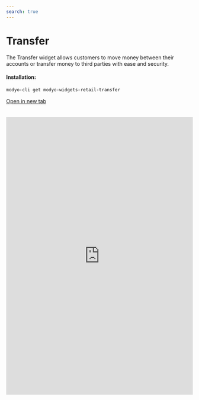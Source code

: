 ```yaml
---
search: true
---
```


# Transfer

The Transfer widget allows customers to move money between their accounts or transfer money to third parties with ease and security.

#### Installation:

```bash
modyo-cli get modyo-widgets-retail-transfer
```

[Open in new tab](https://widgets.modyo.com/retail/transfer)

<iframe id="widgetFrame" src="https://widgets.modyo.com/retail/transfer" width="100%"  frameBorder="0" style="min-height:750px;overflow:auto;margin-top:20px;"></p> 

<p spaces-before="0">
  This widget includes features for two similar products: Transfer to Third Party and Transfer between Accounts. Transferencia a Terceros y Transferencia entre Cuentas.
</p>

<h3 spaces-before="0">
  Transfer between Accounts
</h3>

<table spaces-before="0">
  <tr>
    <th align="left">
      Feature
    </th>
    
    <th align="left">
      Description
    </th>
  </tr>
  
  <tr>
    <td align="left">
      Origin Account
    </td>
    
    <td align="left">
      Select the origin account from which money will be withdrawn and transferred. It also displays the available balance that can be transferred.
    </td>
  </tr>
  
  <tr>
    <td align="left">
      Destination Account
    </td>
    
    <td align="left">
      Select the recipient account to which the money will be transferred and deposited.
    </td>
  </tr>
  
  <tr>
    <td align="left">
      Schedule transfer
    </td>
    
    <td align="left">
      Allows the client to schedule periodic transfers by selecting the frequency (e.g. weekly, monthly, quarterly) of the transfers.
    </td>
  </tr>
  
  <tr>
    <td align="left">
      Recent Activity
    </td>
    
    <td align="left">
      Displays all recent activity that has not yet been invoiced.
    </td>
  </tr>
</table>

<h3 spaces-before="0">
  Third-party Transfers
</h3>

<table spaces-before="0">
  <tr>
    <th>
      Feature
    </th>
    
    <th>
      Description
    </th>
  </tr>
  
  <tr>
    <td>
      Origin Account
    </td>
    
    <td>
      Select the origin account from which money will be withdrawn and transferred. It also displays the available balance that can be transferred. Permite agendar movimientos hacia uno de los destinatarios registrados.
    </td>
  </tr>
  
  <tr>
    <td>
      Destination Account
    </td>
    
    <td>
      Select the account to which the money will be transferred and deposited. El cliente puede seleccionar un contacto ya registrado o agregar nuevos contactos.
    </td>
  </tr>
  
  <tr>
    <td>
      My Contacts
    </td>
    
    <td>
      Allows you to select the account that will receive the transfer, among the accounts already registered by the client. Offers a search bar to find transfer recipients quickly and easily.
    </td>
  </tr>
  
  <tr>
    <td>
      New Contact
    </td>
    
    <td>
      Allows you to enter information about a recipient who is not registered on the customer's account. Includes name, bank, account type, account number, ID and recipient's email.
    </td>
  </tr>
  
  <tr>
    <td>
      Transfer Amount
    </td>
    
    <td>
      Allows you to enter the amount to be transferred and deposited to the selected recipient's account.
    </td>
  </tr>
</table>

<script>

  export default {
    mounted() {

      function setIframeHeightCO(id, ht) {
          var ifrm = document.getElementById(id);
          if(ifrm) {
            ifrm.style.height = ht + 4 + "px";
          }
      }
      // iframed document sends its height using postMessage
      function handleDocHeightMsg(e) {
          // check origin
          if ( e.origin === 'https://widgets-es.modyo.com' ) {
              // parse data
              var data = JSON.parse( e.data );

              console.log('data:', data)
              // check data object
              if ( data['docHeight'] ) {
                  setIframeHeightCO( 'widgetFrame', data['docHeight'] );
              } else {
                  setIframeHeightCO( 'widgetFrame', 700 );
              }
          }
      }

      // assign message handler
      if ( window.addEventListener ) {
          window.addEventListener('message', handleDocHeightMsg, false);
      }
    }
  }

</script>
